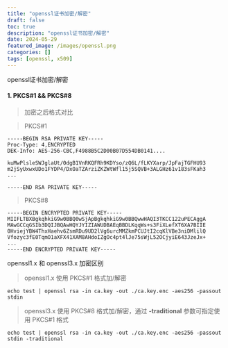 ```yaml
---
title: "openssl证书加密/解密"
draft: false
toc: true
description: "openssl证书加密/解密"
date: 2024-05-29
featured_image: /images/openssl.png
categories: []
tags: [openssl, x509]
---
```

openssl证书加密/解密<!--more-->
#### 1. PKCS#1 && PKCS#8
> 加密之后格式对比

> PKCS#1
```text
-----BEGIN RSA PRIVATE KEY-----
Proc-Type: 4,ENCRYPTED
DEK-Info: AES-256-CBC,F4988B5C2D00B07D554DB0141....

kuMwPlsleSWJglaUt/0dgB1VnRKQFRh9KDYso/zQ6L/fLKYXarp/JpFajTGFHU93
m2jSyUxwxUDo1FYDP4/DxOaTZArziZKZWtWfl15j5SQVB+3ALGHz61v183sFKah3
...

-----END RSA PRIVATE KEY-----
```
> PKCS#8
```text
-----BEGIN ENCRYPTED PRIVATE KEY-----
MIIFLTBXBgkqhkiG9w0BBQ0wSjApBgkqhkiG9w0BBQwwHAQI3TKCC122uPECAggA
MAwGCCqGSIb3DQIJBQAwHQYJYIZIAWUDBAEqBBDLKqqWs+s3FiXLefXT6XA7BIIE
0HviejYBW4ThxHaehv6ZsmRDu9UD2lVg6urcMMZkmPCUJtI2cqKlVBe3niDMlilQ
Vfozyc3fE0TqmO1aXFX41XAM8AHdoIZgOc4pt4lJe75sWjL52OCjyiE643JzeJx+
...
-----END ENCRYPTED PRIVATE KEY-----
```

openssl1.x 和 openssl3.x 加密区别
> openssl1.x 使用 PKCS#1 格式加/解密
```shell
echo test | openssl rsa -in ca.key -out ./ca.key.enc -aes256 -passout stdin
```
> openssl3.x 使用 PKCS#8 格式加/解密，通过 **-traditional** 参数可指定使用 PKCS#1 格式
```shell
echo test | openssl rsa -in ca.key -out ./ca.key.enc -aes256 -passout stdin -traditional
```








